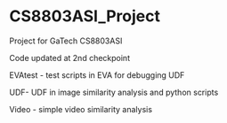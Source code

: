 # CS8803ASI_Project
Project for GaTech CS8803ASI

Code updated at 2nd checkpoint

EVAtest - test scripts in EVA for debugging UDF

UDF- UDF in image similarity analysis and python scripts

Video - simple video similarity analysis

